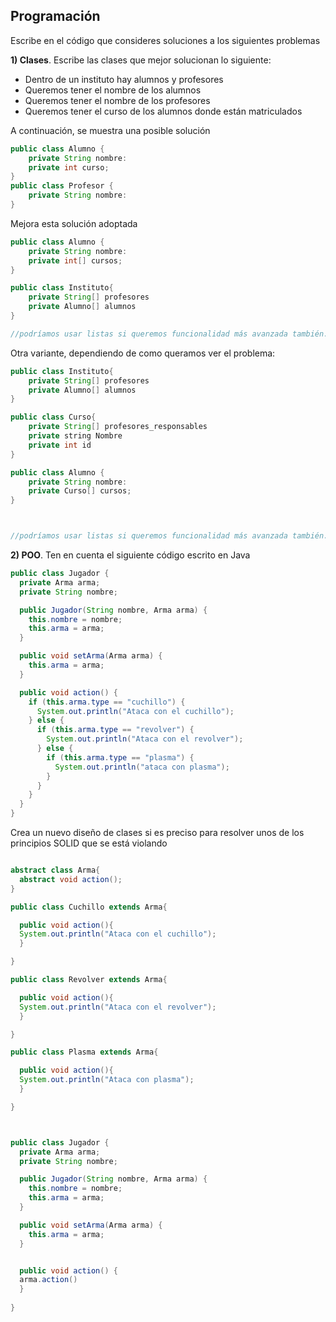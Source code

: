 ## Programación

Escribe en el código que consideres soluciones a los siguientes problemas

**1) Clases**. Escribe las clases que mejor solucionan lo siguiente:
* Dentro de un instituto hay alumnos y profesores 
* Queremos tener el nombre de los alumnos
* Queremos tener el nombre de los profesores
* Queremos tener el curso de los alumnos donde están matriculados

A continuación, se muestra una posible solución

```Java
public class Alumno {
    private String nombre:
    private int curso;
}
public class Profesor {
    private String nombre:    
}

```
Mejora esta solución adoptada

```Java
public class Alumno {
    private String nombre:
    private int[] cursos;
}

public class Instituto{
    private String[] profesores
    private Alumno[] alumnos
}

//podríamos usar listas si queremos funcionalidad más avanzada también.

```

Otra variante, dependiendo de como queramos ver el problema:

```Java
public class Instituto{
    private String[] profesores
    private Alumno[] alumnos
}

public class Curso{
    private String[] profesores_responsables
    private string Nombre
    private int id
}

public class Alumno {
    private String nombre:
    private Curso[] cursos;
}



//podríamos usar listas si queremos funcionalidad más avanzada también.

```


**2) POO**. Ten en cuenta el siguiente código escrito en Java

```Java
public class Jugador {
  private Arma arma;
  private String nombre;

  public Jugador(String nombre, Arma arma) {
    this.nombre = nombre;
    this.arma = arma;
  }

  public void setArma(Arma arma) {
    this.arma = arma;
  }

  public void action() {
    if (this.arma.type == "cuchillo") {
      System.out.println("Ataca con el cuchillo");
    } else {
      if (this.arma.type == "revolver") {
        System.out.println("Ataca con el revolver");
      } else {
        if (this.arma.type == "plasma") {
          System.out.println("ataca con plasma");
        }
      }
    }
  }
}
```

Crea un nuevo diseño de clases si es preciso para resolver unos de los principios SOLID que se está violando

```Java

abstract class Arma{
  abstract void action();
}

public class Cuchillo extends Arma{

  public void action(){
  System.out.println("Ataca con el cuchillo");
  }

}

public class Revolver extends Arma{

  public void action(){
  System.out.println("Ataca con el revolver");
  }

}

public class Plasma extends Arma{

  public void action(){
  System.out.println("Ataca con plasma");
  }

}



public class Jugador {
  private Arma arma;
  private String nombre;

  public Jugador(String nombre, Arma arma) {
    this.nombre = nombre;
    this.arma = arma;
  }

  public void setArma(Arma arma) {
    this.arma = arma;
  }


  public void action() {
  arma.action()
  }
  
}
```

<br/>
